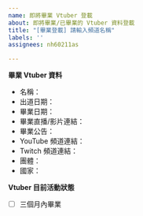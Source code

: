 ```yaml
---
name: 即將畢業 Vtuber 登載
about: 即將畢業/已畢業的 Vtuber 資料登載
title: "[畢業登載] 請輸入頻道名稱"
labels: ''
assignees: nh60211as

---
```


<!--
請注意：登載請求會公開顯示在 https://github.com/TaiwanVtuberData/TaiwanVtuberData.github.io/issues
-->

**畢業 Vtuber 資料**
<!--
沒有或是不確定請留空
-->
 * 名稱：
 * 出道日期：
 * 畢業日期：
 * 畢業直播/影片連結：
 * 畢業公告：
 * YouTube 頻道連結：
 * Twitch 頻道連結：
 * 團體：
 * 國家：

**Vtuber 目前活動狀態**
<!--
* 請在此對符合此 Vtuber 目前活動狀態的項目打x，像這樣  - [x] 名稱
-->
 - [ ] 三個月內畢業
